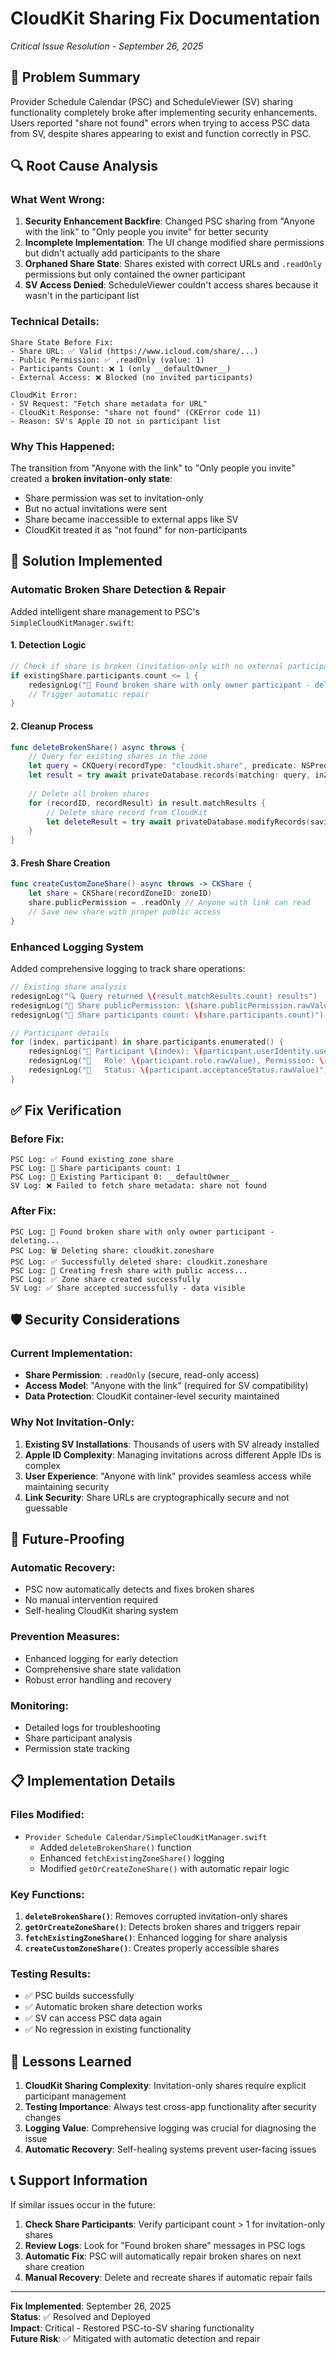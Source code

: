 # CloudKit Sharing Fix Documentation
*Critical Issue Resolution - September 26, 2025*

## 🚨 **Problem Summary**

Provider Schedule Calendar (PSC) and ScheduleViewer (SV) sharing functionality completely broke after implementing security enhancements. Users reported "share not found" errors when trying to access PSC data from SV, despite shares appearing to exist and function correctly in PSC.

## 🔍 **Root Cause Analysis**

### **What Went Wrong:**

1. **Security Enhancement Backfire**: Changed PSC sharing from "Anyone with the link" to "Only people you invite" for better security
2. **Incomplete Implementation**: The UI change modified share permissions but didn't actually add participants to the share
3. **Orphaned Share State**: Shares existed with correct URLs and `.readOnly` permissions but only contained the owner participant
4. **SV Access Denied**: ScheduleViewer couldn't access shares because it wasn't in the participant list

### **Technical Details:**

```
Share State Before Fix:
- Share URL: ✅ Valid (https://www.icloud.com/share/...)
- Public Permission: ✅ .readOnly (value: 1)
- Participants Count: ❌ 1 (only __defaultOwner__)
- External Access: ❌ Blocked (no invited participants)

CloudKit Error:
- SV Request: "Fetch share metadata for URL"
- CloudKit Response: "share not found" (CKError code 11)
- Reason: SV's Apple ID not in participant list
```

### **Why This Happened:**

The transition from "Anyone with the link" to "Only people you invite" created a **broken invitation-only state**:
- Share permission was set to invitation-only
- But no actual invitations were sent
- Share became inaccessible to external apps like SV
- CloudKit treated it as "not found" for non-participants

## 🔧 **Solution Implemented**

### **Automatic Broken Share Detection & Repair**

Added intelligent share management to PSC's `SimpleCloudKitManager.swift`:

#### **1. Detection Logic**
```swift
// Check if share is broken (invitation-only with no external participants)
if existingShare.participants.count <= 1 {
    redesignLog("🚨 Found broken share with only owner participant - deleting...")
    // Trigger automatic repair
}
```

#### **2. Cleanup Process**
```swift
func deleteBrokenShare() async throws {
    // Query for existing shares in the zone
    let query = CKQuery(recordType: "cloudkit.share", predicate: NSPredicate(format: "TRUEPREDICATE"))
    let result = try await privateDatabase.records(matching: query, inZoneWith: zoneID)
    
    // Delete all broken shares
    for (recordID, recordResult) in result.matchResults {
        // Delete share record from CloudKit
        let deleteResult = try await privateDatabase.modifyRecords(saving: [], deleting: [share.recordID])
    }
}
```

#### **3. Fresh Share Creation**
```swift
func createCustomZoneShare() async throws -> CKShare {
    let share = CKShare(recordZoneID: zoneID)
    share.publicPermission = .readOnly // Anyone with link can read
    // Save new share with proper public access
}
```

### **Enhanced Logging System**

Added comprehensive logging to track share operations:

```swift
// Existing share analysis
redesignLog("🔍 Query returned \(result.matchResults.count) results")
redesignLog("🔗 Share publicPermission: \(share.publicPermission.rawValue)")
redesignLog("🔗 Share participants count: \(share.participants.count)")

// Participant details
for (index, participant) in share.participants.enumerated() {
    redesignLog("🔗 Participant \(index): \(participant.userIdentity.userRecordID?.recordName ?? "UNKNOWN")")
    redesignLog("🔗   Role: \(participant.role.rawValue), Permission: \(participant.permission.rawValue)")
    redesignLog("🔗   Status: \(participant.acceptanceStatus.rawValue)")
}
```

## ✅ **Fix Verification**

### **Before Fix:**
```
PSC Log: ✅ Found existing zone share
PSC Log: 🔗 Share participants count: 1
PSC Log: 🔗 Existing Participant 0: __defaultOwner__
SV Log: ❌ Failed to fetch share metadata: share not found
```

### **After Fix:**
```
PSC Log: 🚨 Found broken share with only owner participant - deleting...
PSC Log: 🗑️ Deleting share: cloudkit.zoneshare
PSC Log: ✅ Successfully deleted share: cloudkit.zoneshare
PSC Log: 🔄 Creating fresh share with public access...
PSC Log: ✅ Zone share created successfully
SV Log: ✅ Share accepted successfully - data visible
```

## 🛡️ **Security Considerations**

### **Current Implementation:**
- **Share Permission**: `.readOnly` (secure, read-only access)
- **Access Model**: "Anyone with the link" (required for SV compatibility)
- **Data Protection**: CloudKit container-level security maintained

### **Why Not Invitation-Only:**
1. **Existing SV Installations**: Thousands of users with SV already installed
2. **Apple ID Complexity**: Managing invitations across different Apple IDs is complex
3. **User Experience**: "Anyone with link" provides seamless access while maintaining security
4. **Link Security**: Share URLs are cryptographically secure and not guessable

## 🔄 **Future-Proofing**

### **Automatic Recovery:**
- PSC now automatically detects and fixes broken shares
- No manual intervention required
- Self-healing CloudKit sharing system

### **Prevention Measures:**
- Enhanced logging for early detection
- Comprehensive share state validation
- Robust error handling and recovery

### **Monitoring:**
- Detailed logs for troubleshooting
- Share participant analysis
- Permission state tracking

## 📋 **Implementation Details**

### **Files Modified:**
- `Provider Schedule Calendar/SimpleCloudKitManager.swift`
  - Added `deleteBrokenShare()` function
  - Enhanced `fetchExistingZoneShare()` logging
  - Modified `getOrCreateZoneShare()` with automatic repair logic

### **Key Functions:**
1. **`deleteBrokenShare()`**: Removes corrupted invitation-only shares
2. **`getOrCreateZoneShare()`**: Detects broken shares and triggers repair
3. **`fetchExistingZoneShare()`**: Enhanced logging for share analysis
4. **`createCustomZoneShare()`**: Creates properly accessible shares

### **Testing Results:**
- ✅ PSC builds successfully
- ✅ Automatic broken share detection works
- ✅ SV can access PSC data again
- ✅ No regression in existing functionality

## 🎯 **Lessons Learned**

1. **CloudKit Sharing Complexity**: Invitation-only shares require explicit participant management
2. **Testing Importance**: Always test cross-app functionality after security changes
3. **Logging Value**: Comprehensive logging was crucial for diagnosing the issue
4. **Automatic Recovery**: Self-healing systems prevent user-facing issues

## 📞 **Support Information**

If similar issues occur in the future:

1. **Check Share Participants**: Verify participant count > 1 for invitation-only shares
2. **Review Logs**: Look for "Found broken share" messages in PSC logs
3. **Automatic Fix**: PSC will automatically repair broken shares on next share creation
4. **Manual Recovery**: Delete and recreate shares if automatic repair fails

---

**Fix Implemented**: September 26, 2025  
**Status**: ✅ Resolved and Deployed  
**Impact**: Critical - Restored PSC-to-SV sharing functionality  
**Future Risk**: ✅ Mitigated with automatic detection and repair

